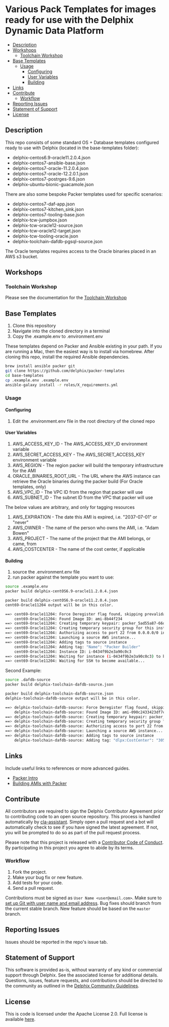 # Various Pack Templates for images ready for use with the Delphix Dynamic Data Platform <!-- omit in toc -->

- [Description](#description)
- [Workshops](#workshops)
  - [Toolchain Workshop](#toolchain-workshop)
- [Base Templates](#base-templates)
  - [Usage](#usage)
    - [Configuring](#configuring)
    - [User Variables](#user-variables)
    - [Building](#building)
- [Links](#links)
- [Contribute](#contribute)
  - [Workflow](#workflow)
- [Reporting Issues](#reporting-issues)
- [Statement of Support](#statement-of-support)
- [License](#license)

## Description

This repo consists of some standard OS + Database templates configured ready to use with Delphix (located in the base-templates folder):

- delphix-centos6.9-oracle11.2.0.4.json
- delphix-centos7-ansible-base.json
- delphix-centos7-oracle-11.2.0.4.json
- delphix-centos7-oracle-12.2.0.1.json
- delphix-centos7-postrges-9.6.json
- delphix-ubuntu-bionic-guacamole.json

There are also some bespoke Packer templates used for specific scenarios:

- delphix-centos7-daf-app.json
- delphix-centos7-kitchen_sink.json
- delphix-centos7-tooling-base.json
- delphix-tcw-jumpbox.json
- delphix-tcw-oracle12-source.json
- delphix-tcw-oracle12-target.json
- delphix-tcw-tooling-oracle.json
- delphix-toolchain-dafdb-pgsql-source.json

The Oracle templates requires access to the Oracle binaries placed in an AWS s3 bucket.

## Workshops

### Toolchain Workshop

Please see the documentation for the [Toolchain Workshop](demo-workshops/tcw/docs/building.md)

## Base Templates

1. Clone this repository
2. Navigate into the cloned directory in a terminal
3. Copy the .example.env to .environment.env

These templates depend on Packer and Ansible existing in your path. If you are running a Mac, then the easiest way is to install via homebrew.
After cloning this repo, install the required Ansible dependencies.

```bash
brew install ansible packer git
git clone https://github.com/delphix/packer-templates
cd base-templates
cp .example.env .example.env
ansible-galaxy install -r roles/X_requirements.yml
```

### Usage

#### Configuring

1. Edit the .environment.env file in the root directory of the cloned repo

#### User Variables

1. AWS_ACCESS_KEY_ID - The AWS_ACCESS_KEY_ID environment variable
2. AWS_SECRET_ACCESS_KEY - The AWS_SECRET_ACCESS_KEY environment variable
3. AWS_REGION - The region packer will build the temporary infrastructure for the AMI
4. ORACLE_BINARIES_ROOT_URL - The URL where the AWS instance can retrieve the Oracle binaries during the packer build (For Oracle templates, only)
5. AWS_VPC_ID - The VPC ID from the region that packer will use
6. AWS_SUBNET_ID - The subnet ID from the VPC that packer will use

The below values are arbitrary, and only for tagging resources

1. AWS_EXPIRATION - The date this AMI is expired, i.e. "2037-07-01" or "never"
2. AWS_OWNER - The name of the person who owns the AMI, i.e. "Adam Bowen"
3. AWS_PROJECT - The name of the project that the AMI belongs, or came, from
4. AWS_COSTCENTER - The name of the cost center, if applicable

#### Building

1. source the .environment.env file
2. run packer against the template you want to use:

```bash
source .example.env
packer build delphix-centOS6.9-oracle11.2.0.4.json
```

```bash
packer build delphix-centOS6.9-oracle11.2.0.4.json 
cent69-Oracle11204 output will be in this color.

==> cent69-Oracle11204: Force Deregister flag found, skipping prevalidating AMI Name
    cent69-Oracle11204: Found Image ID: ami-8b44f234
==> cent69-Oracle11204: Creating temporary keypair: packer_5ad55a87-66df-e148-9439-a7bd06aa04fb
==> cent69-Oracle11204: Creating temporary security group for this instance: packer_5ad55ad1-10d5-7eda-e077-9741925ce7e4
==> cent69-Oracle11204: Authorizing access to port 22 from 0.0.0.0/0 in the temporary security group...
==> cent69-Oracle11204: Launching a source AWS instance...
==> cent69-Oracle11204: Adding tags to source instance
    cent69-Oracle11204: Adding tag: "Name": "Packer Builder"
    cent69-Oracle11204: Instance ID: i-0434f9b2e3a90c0c3
==> cent69-Oracle11204: Waiting for instance (i-0434f9b2e3a90c0c3) to become ready...
==> cent69-Oracle11204: Waiting for SSH to become available...
```

Second Example:

```bash
source .dafdb-source
packer build delphix-toolchain-dafdb-source.json
```

```bash
packer build delphix-toolchain-dafdb-source.json
delphix-toolchain-dafdb-source output will be in this color.

==> delphix-toolchain-dafdb-source: Force Deregister flag found, skipping prevalidating AMI Name
    delphix-toolchain-dafdb-source: Found Image ID: ami-090c2433423df7c1b
==> delphix-toolchain-dafdb-source: Creating temporary keypair: packer_5c24fd34-75a9-e10e-afa8-5784ac498ae2
==> delphix-toolchain-dafdb-source: Creating temporary security group for this instance: packer_5c24fd36-f5cc-8180-51b5-1bc18409d591
==> delphix-toolchain-dafdb-source: Authorizing access to port 22 from 0.0.0.0/0 in the temporary security group...
==> delphix-toolchain-dafdb-source: Launching a source AWS instance...
==> delphix-toolchain-dafdb-source: Adding tags to source instance
    delphix-toolchain-dafdb-source: Adding tag: "dlpx:CostCenter": "305000 - Development Engineering"
```

## Links

Include useful links to references or more advanced guides.

- [Packer Intro](https://www.packer.io/intro)
- [Building AMIs with Packer](https://www.packer.io/intro/getting-started/build-image.html)

## Contribute

All contributors are required to sign the Delphix Contributor Agreement prior to contributing code to an open source
repository. This process is handled automatically by [cla-assistant](https://cla-assistant.io/). Simply open a pull
request and a bot will automatically check to see if you have signed the latest agreement. If not, you will be prompted
to do so as part of the pull request process.

Please note that this project is released with a
[Contributor Code of Conduct](https://delphix.github.io/code-of-conduct.html). By participating in this project you
agree to abide by its terms.

### Workflow

1. Fork the project.
2. Make your bug fix or new feature.
3. Add tests for your code.
4. Send a pull request.

Contributions must be signed as `User Name <user@email.com>`. Make sure to [set up Git with user name and email address](https://git-scm.com/book/en/v2/Getting-Started-First-Time-Git-Setup). Bug fixes should branch from the current stable branch. New feature should be based on the `master` branch.

## Reporting Issues

Issues should be reported in the repo's issue tab.

## Statement of Support

This software is provided as-is, without warranty of any kind or commercial support through Delphix. See the associated
license for additional details. Questions, issues, feature requests, and contributions should be directed to the
community as outlined in the [Delphix Community Guidelines](https://delphix.github.io/community-guidelines.html).

## License

This is code is licensed under the Apache License 2.0. Full license is available [here](./LICENSE).
